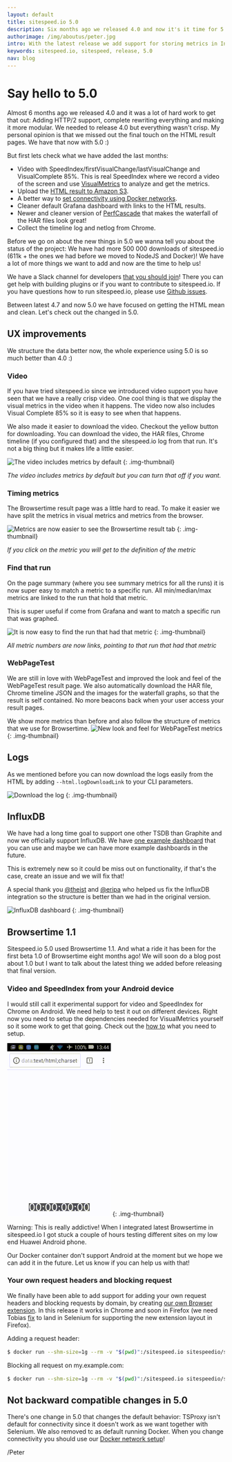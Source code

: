```yaml
---
layout: default
title: sitespeed.io 5.0
description: Six months ago we released 4.0 and now it's it time for 5.0!!
authorimage: /img/aboutus/peter.jpg
intro: With the latest release we add support for storing metrics in InfluxDB, add your own request headers, block requests by domain and a massive HTML update.
keywords: sitespeed.io, sitespeed, release, 5.0
nav: blog
---
```


# Say hello to 5.0
Almost 6 months ago we released 4.0 and it was a lot of hard work to get that out: Adding HTTP/2 support, complete rewriting everything and making it more modular. We needed to release 4.0 but everything wasn't crisp. My personal opinion is that we missed out the final touch on the HTML result pages. We have that now with 5.0 :)

But first lets check what we have added the last months:

 * Video with SpeedIndex/firstVisualChange/lastVisualChange and VisualComplete 85%. This is real SpeedIndex where we record a video of the screen and use [VisualMetrics](https://github.com/WPO-Foundation/visualmetrics/) to analyze and get the metrics.
 * Upload the [HTML result to Amazon S3](https://results.sitespeed.io/en.wikipedia.org/2017-04-10-06-00-04/pages/en.wikipedia.org/wiki/Barack_Obama/).
 * A better way to [set connectivity using Docker networks]({{site.baseurl}}/documentation/sitespeed.io/browsers/#change-connectivity).
 * Cleaner default Grafana dashboard with links to the HTML results.
 * Newer and cleaner version of [PerfCascade](https://github.com/micmro/PerfCascade) that makes the waterfall of the HAR files look great!
 * Collect the timeline log and netlog from Chrome.

Before we go on about the new things in 5.0 we wanna tell you about the status of the project:
We have had more 500 000 downloads of sitespeed.io (611k + the ones we had before we moved to NodeJS and Docker)! We have a lot of more things we want to add and now are the time to help us!

We have a Slack channel for developers [that you should join](https://sitespeedio.herokuapp.com/)! There you can get help with building plugins or if you want to contribute to sitespeed.io. If you have questions how to run sitespeed.io, please use [Github issues](https://github.com/sitespeedio/sitespeed.io/issues/new).

Between latest 4.7 and now 5.0 we have focused on getting the HTML mean and clean. Let's check out the changed in 5.0.

## UX improvements
We structure the data better now, the whole experience using 5.0 is so much better than 4.0 :)

### Video

If you have tried sitespeed.io since we introduced video support you have seen that we have a really crisp video. One cool thing is that we display the visual metrics in the video when it happens. The video now also includes Visual Complete 85% so it is easy to see when that happens.

We also made it easier to download the video. Checkout the yellow button for downloading. You can download the video, the HAR files, Chrome timeline (if you configured that) and the sitespeed.io log from that run. It's not a big thing but it makes life a little easier.

![The video includes metrics by default]({{site.baseurl}}/img/video5.0.png)
{: .img-thumbnail}
<p class="image-info">
 <em class="small center">The video includes metrics by default but you can turn that off if you want.</em>
</p>

### Timing metrics

The Browsertime result page was a little hard to read. To make it easier we have split the metrics in visual metrics and metrics from the browser.

![Metrics are now easier to see the Browsertime result tab]({{site.baseurl}}/img/visualmetrics-browsertime.png)
{: .img-thumbnail}
<p class="image-info">
 <em class="small center">If you click on the metric you will get to the definition of the metric</em>
</p>


### Find that run
On the page summary (where you see summary metrics for all the runs) it is now super easy to match a metric to a specific run. All min/median/max metrics are linked to the run that hold that metric.

This is super useful if come from Grafana and want to match a specific run that was graphed.

 ![It is now easy to find the run that had that metric]({{site.baseurl}}/img/findthatrun.png)
 {: .img-thumbnail}
 <p class="image-info">
  <em class="small center">All metric numbers are now links, pointing to that run that had that metric</em>
</p>

### WebPageTest
We are still in love with WebPageTest and improved the look and feel of the WebPageTest result page. We also automatically download the HAR file, Chrome timeline JSON and the images for the waterfall graphs, so that the result is self contained. No more beacons back when your user access your result pages.

We show more metrics than before and also follow the structure of metrics that we use for Browsertime.
![New look and feel for WebPageTest metrics]({{site.baseurl}}/img/wpt-5.0.png)
{: .img-thumbnail}

## Logs
As we mentioned before you can now download the logs easily from the HTML by adding <code>--html.logDownloadLink</code> to your CLI parameters.

![Download the log]({{site.baseurl}}/img/download-log.png)
{: .img-thumbnail}

## InfluxDB

We have had a long time goal to support one other TSDB than Graphite and now we officially support InfluxDB. We have [one example dashboard](https://dashboard.sitespeed.io/dashboard/db/wip-influxdb?orgId=1) that you can use and maybe we can have more example dashboards in the future.

This is extremely new so it could be miss out on functionality, if that's the case, create an issue and we will fix that!

A special thank you [@theist](https://github.com/theist) and [@eripa](https://github.com/eripa) who helped us fix the InfluxDB integration so the structure is better than we had in the original version.

![InfluxDB dashboard]({{site.baseurl}}/img/influxdb-dashboard.png)
{: .img-thumbnail}

## Browsertime 1.1
Sitespeed.io 5.0 used Browsertime 1.1. And what a ride it has been for the first beta 1.0 of Browsertime eight months ago! We will soon do a blog post about 1.0 but I want to talk about the latest thing we added before releasing that final version.

### Video and SpeedIndex from your Android device
I would still call it experimental support for video and SpeedIndex for Chrome on Android. We need help to test it out on different devices. Right now you need to setup the dependencies needed for VisualMetrics yourself so it some work to get that going. Check out the [how to](https://github.com/sitespeedio/browsertime#test-on-your-mobile-device) what you need to setup.

![Video and SpeedIndex on Android](https://raw.githubusercontent.com/sitespeedio/sitespeed.io/master/docs/img/barack.gif)
{: .img-thumbnail}

Warning: This is really addictive! When I integrated latest Browsertime in sitespeed.io I got stuck a couple of hours testing different sites on my low end Huawei Android phone.

Our Docker container don't support Android at the moment but we hope we can add it in the future. Let us know if you can help us with that!

### Your own request headers and blocking request
We finally have been able to add support for adding your own request headers and blocking requests by domain, by creating [our own Browser extension](https://github.com/sitespeedio/browsertime-extension). In this release it works in Chrome and soon in Firefox (we need  Tobias [fix](https://github.com/SeleniumHQ/selenium/pull/3846) to land in Selenium for supporting the new extension layout in Firefox).

Adding a request header:

~~~bash
$ docker run --shm-size=1g --rm -v "$(pwd)":/sitespeed.io sitespeedio/sitespeed.io https://www.sitespeed.io/ -r Name:Value
~~~

Blocking all request on my.example.com:

~~~bash
$ docker run --shm-size=1g --rm -v "$(pwd)":/sitespeed.io sitespeedio/sitespeed.io https://www.sitespeed.io/ --block my.example.com
~~~

## Not backward compatible changes in 5.0
There's one change in 5.0 that changes the default behavior: TSProxy isn't default for connectivity since it doesn't work as we want together with Selenium. We also removed tc as default running Docker. When you change connectivity you should use our [Docker network setup](https://www.sitespeed.io/documentation/sitespeed.io/browsers/#change-connectivity)!


/Peter
